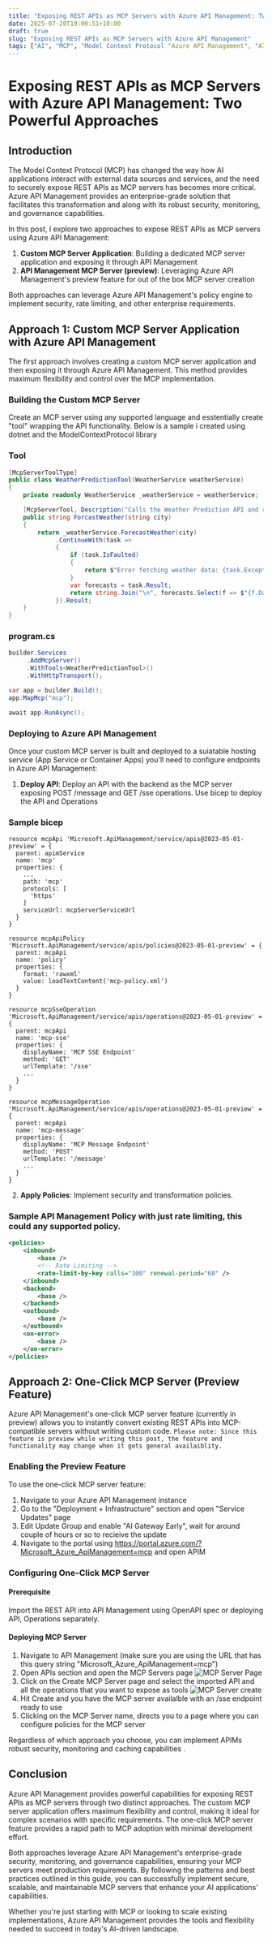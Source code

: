 ```yaml
---
title: "Exposing REST APIs as MCP Servers with Azure API Management: Two Approaches"
date: 2025-07-20T19:00:51+10:00
draft: true 
slug: "Exposing REST APIs as MCP Servers with Azure API Management"
tags: ["AI", "MCP", "Model Context Protocol "Azure API Management", "AI Gateway"]
---
```


# Exposing REST APIs as MCP Servers with Azure API Management: Two Powerful Approaches

## Introduction

The Model Context Protocol (MCP) has changed the way how AI applications interact with external data sources and services, and the need to securely expose REST APIs as MCP servers has becomes more critical. Azure API Management provides an enterprise-grade solution that facilitates this transformation and along with its robust security, monitoring, and governance capabilities.

In this post, I explore two approaches to expose REST APIs as MCP servers using Azure API Management:

1. **Custom MCP Server Application**: Building a dedicated MCP server application and exposing it through API Management
2. **API Management MCP Server (preview)**: Leveraging Azure API Management's preview feature for out of the box MCP server creation

Both approaches can leverage Azure API Management's policy engine to implement security, rate limiting, and other enterprise requirements.

## Approach 1: Custom MCP Server Application with Azure API Management

The first approach involves creating a custom MCP server application and then exposing it through Azure API Management. This method provides maximum flexibility and control over the MCP implementation.

### Building the Custom MCP Server

Create an MCP server using any supported language and esstentially create "tool" wrapping the API functionality. Below is a sample i created using dotnet and the ModelContextProtocol library

### Tool
````csharp
[McpServerToolType]
public class WeatherPredictionTool(WeatherService weatherService)
{
    private readonly WeatherService _weatherService = weatherService;

    [McpServerTool, Description("Calls the Weather Prediction API and returns a weather forecast for a given city.")]
    public string ForcastWeather(string city)
    {
        return _weatherService.ForecastWeather(city)
             .ContinueWith(task =>
             {
                 if (task.IsFaulted)
                 {
                     return $"Error fetching weather data: {task.Exception?.Message}";
                 }
                 var forecasts = task.Result;
                 return string.Join("\n", forecasts.Select(f => $"{f.Date}: {f.TemperatureC}°C, {f.Summary}"));
             }).Result;
    }
}
````

### program.cs
````csharp
builder.Services
     .AddMcpServer()
     .WithTools<WeatherPredictionTool>()
     .WithHttpTransport();

var app = builder.Build();
app.MapMcp("mcp");

await app.RunAsync();
````

### Deploying to Azure API Management

Once your custom MCP server is built and deployed to a suiatable hosting service (App Service or Container Apps) you'll need to configure endpoints in Azure API Management:

1. **Deploy API**: Deploy an API with the backend as the MCP server exposing POST /message and GET /sse operations. Use bicep to deploy the API and Operations

### Sample bicep 
````bicep
resource mcpApi 'Microsoft.ApiManagement/service/apis@2023-05-01-preview' = {
  parent: apimService
  name: 'mcp'
  properties: {
    ...
    path: 'mcp'
    protocols: [
      'https'
    ]
    serviceUrl: mcpServerServiceUrl
  }
}

resource mcpApiPolicy 'Microsoft.ApiManagement/service/apis/policies@2023-05-01-preview' = {
  parent: mcpApi
  name: 'policy'
  properties: {
    format: 'rawxml'
    value: loadTextContent('mcp-policy.xml')
  }
}

resource mcpSseOperation 'Microsoft.ApiManagement/service/apis/operations@2023-05-01-preview' = {
  parent: mcpApi
  name: 'mcp-sse'
  properties: {
    displayName: 'MCP SSE Endpoint'
    method: 'GET'
    urlTemplate: '/sse'
    ...
  }
}

resource mcpMessageOperation 'Microsoft.ApiManagement/service/apis/operations@2023-05-01-preview' = {
  parent: mcpApi
  name: 'mcp-message'
  properties: {
    displayName: 'MCP Message Endpoint'
    method: 'POST'
    urlTemplate: '/message'
    ...
  }
}
````

2. **Apply Policies**: Implement security and transformation policies.

### Sample API Management Policy with just rate limiting, this could any supported policy.

````xml
<policies>
    <inbound>
        <base />
        <!-- Rate Limiting -->
        <rate-limit-by-key calls="100" renewal-period="60" />
    </inbound>
    <backend>
        <base />
    </backend>
    <outbound>
        <base />
    </outbound>
    <on-error>
        <base />
    </on-error>
</policies>
````

## Approach 2: One-Click MCP Server (Preview Feature)

Azure API Management's one-click MCP server feature (currently in preview) allows you to instantly convert existing REST APIs into MCP-compatible servers without writing custom code. 
```Please note: Since this feature is preview while writing this post, the feature and functionality may change when it gets general availaiblity.```

### Enabling the Preview Feature

To use the one-click MCP server feature:

1. Navigate to your Azure API Management instance
2. Go to the "Deployment + Infrastructure" section and open "Service Updates" page 
3. Edit Update Group and enable "AI Gateway Early", wait for around couple of hours or so to recieive the update
4. Navigate to the portal using https://portal.azure.com/?Microsoft_Azure_ApiManagement=mcp and open APIM

### Configuring One-Click MCP Server

#### Prerequisite
Import the REST API into API Management using OpenAPI spec or deploying API, Operations separately.

#### Deploying MCP Server
1. Navigate to API Management (make sure you are using the URL that has this  query string "Microsoft_Azure_ApiManagement=mcp")
2. Open APIs section and open the MCP Servers page 
![MCP Server Page](/blogimages/apim-mcp-1.png)
3. Click on the Create MCP Server page and select the imported API and all the operations that you want to expose as tools
![MCP Server create](/blogimages/apim-mcp-2.png)
4. Hit Create and you have the MCP server availalble with an /sse endpoint ready to use
5. Clicking on the MCP Server name, directs you to a page where you can configure policies for the MCP server

Regardless of which approach you choose, you can implement APIMs robust security, monitoring and caching capabilities .


## Conclusion

Azure API Management provides powerful capabilities for exposing REST APIs as MCP servers through two distinct approaches. The custom MCP server application offers maximum flexibility and control, making it ideal for complex scenarios with specific requirements. The one-click MCP server feature provides a rapid path to MCP adoption with minimal development effort.

Both approaches leverage Azure API Management's enterprise-grade security, monitoring, and governance capabilities, ensuring your MCP servers meet production requirements. By following the patterns and best practices outlined in this guide, you can successfully implement secure, scalable, and maintainable MCP servers that enhance your AI applications' capabilities.

Whether you're just starting with MCP or looking to scale existing implementations, Azure API Management provides the tools and flexibility needed to succeed in today's AI-driven landscape.
